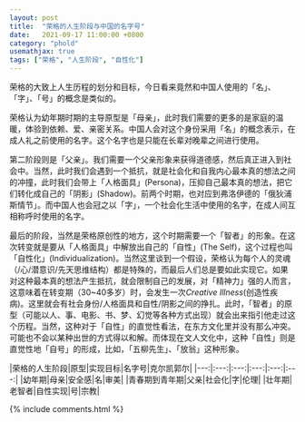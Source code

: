 ```yaml
---
layout: post
title:  "荣格的人生阶段与中国的名字号"
date:   2021-09-17 11:00:00 +0800
category: "phold"
usemathjax: true
tags: ["荣格", "人生阶段", "自性化"]
---
```


荣格的大致上人生历程的划分和目标，今日看来竟然和中国人使用的「名」、「字」、「号」的概念是类似的。

荣格认为幼年期时期的主导原型是「母亲」，此时我们需要的更多的是家庭的温暖，体验到依赖、爱、亲密关系。中国人会对这个身份采用「名」的概念表示，在成人礼之前使用的名字。这个名字也是只能在长辈对晚辈之间进行使用。

第二阶段则是「父亲」。我们需要一个父亲形象来获得道德感，然后真正进入到社会中。当然，此时我们会遇到一个抵抗，就是社会化和自我内心最本真的想法之间的冲撞，此时我们会带上「人格面具」(Persona)，压抑自己最本真的想法，把它们转化成自己的「阴影」(Shadow)。前两个时期，也对应到弗洛伊德的「俄狄浦斯情节」。而中国人也会冠之以「字」，一个社会化生活中使用的名字，在成人间互相称呼时使用的名字。

最后的阶段，当然是荣格原创性的地方，这个时期需要一个「智者」的形象。在这次转变就是要从「人格面具」中解放出自己的「自性」(The Self)，这个过程也叫「自性化」(Individualization)。当然这里谈到一个假设，荣格认为每个人的灵魂（/心/潜意识/先天思维结构）都是特殊的，而最后人们总是要如此实现它。如果对这种最本真的想法产生抵抗，就会限制自己的发展，对「精神力」强的人而言，这意味着在转变期（30~40多岁）时，会发生一次*Creative Illness*(创造性疾病)。这里就会有社会身份/人格面具和自性/阴影之间的挣扎。此时，「智者」的原型（可能以人、事、电影、书、梦、幻觉等各种方式出现）就会出来指引他走过这个历程。当然，这种对于「自性」的直觉性看法，在东方文化里并没有那么冲突。可能也不会以某种出世的方式得以和解。而体现在文人文化中，这种「自性」则是直觉性地「自号」的形成，比如，「五柳先生」、「放翁」这种形象。

|荣格的人生阶段|原型|实现目标|名字号|克尔凯郭尔|
|---:|:---:|:---:|:---:|:---:|:---:|
|幼年期|母亲|安全感|名|审美|
|青春期到青年期|父亲|社会化|字|伦理|
|壮年期|老智者|自性实现|号|宗教|

{% include comments.html %}
